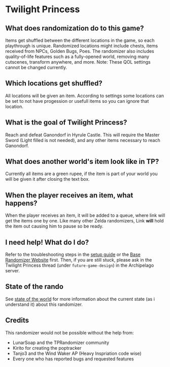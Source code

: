 # Twilight Princess

## What does randomization do to this game?

Items get shuffled between the different locations in the game, so each playthrough is unique. Randomized locations might include chests, items received from NPCs, Golden Bugs, Poes. The randomizer also includes quality-of-life features such as a fully-opened world, removing many cutscenes, transform anywhere, and more. Note: These QOL settings cannot be changed currently.

## Which locations get shuffled?

All locations will be given an item. According to settings some locations can be set to not have progession or usefull items so you can ignore that location.

## What is the goal of Twilight Princess?

Reach and defeat Ganondorf in Hyrule Castle. This will require the Master Sword (Light filled is not needed), and any other items necessary to reach Ganondorf.

## What does another world's item look like in TP?

Currently all items are a green rupee, if the item is part of your world you will be given it after closing the text box.

## When the player receives an item, what happens?

When the player receives an item, it will be added to a queue, where link will get the items one by one. Like many other Zelda randomizers, Link **will** hold the item out causing him to pause so be ready.

## I need help! What do I do?

Refer to the troubleshooting steps in the [setup guide](https://github.com/WritingHusky/Twilight_Princess_apworld/blob/main/docs/setup_en.md) or the [Base Randomizer Website](https://tprandomizer.com/) first. Then, if you are still stuck, please ask in the Twilight Princess thread (under `future-game-design`) in the Archipelago server.

## State of the rando

See [state of the world](https://github.com/WritingHusky/Twilight_Princess_apworld/blob/main/docs/CurrentState.md) for more information about the current state (as i understand it) about this randomizer.

## Credits

This randomizer would not be possible without the help from:

- LunarSoap and the TPRandomizer community
- Kirito for creating the poptracker
- Tanjo3 and the Wind Waker AP (Heavy Inspriation code wise)
- Every one who has reported bugs and requested features
